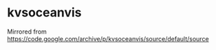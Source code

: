 kvsoceanvis
===========

Mirrored from https://code.google.com/archive/p/kvsoceanvis/source/default/source
